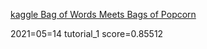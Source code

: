 [kaggle Bag of Words Meets Bags of Popcorn](https://www.kaggle.com/c/word2vec-nlp-tutorial/overview)

2021=05=14 
tutorial_1
score=0.85512
